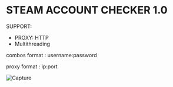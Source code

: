 # STEAM ACCOUNT CHECKER 1.0

SUPPORT:
 - PROXY: HTTP
 - Multithreading

combos format : username:password

proxy format : ip:port

![Capture](https://user-images.githubusercontent.com/59871949/143801686-9931673a-fd04-48c0-b1d8-28f31058e2f7.PNG)
